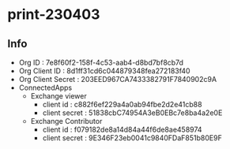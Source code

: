 # print-230403

## Info
* Org ID : 7e8f60f2-158f-4c53-aab4-d8bd7bf8cb7d
* Org Client ID : 8d1ff31cd6c044879348fea272183f40
* Org Client Secret : 203EED967CA7433382791F7840902c9A
* ConnectedApps
  * Exchange viewer
    * client id : c882f6ef229a4a0ab94fbe2d2e41cb88
    * client secret : 51838cbC74954A3eB0EBc7e8ba4a2e0E
  * Exchange Contributor
    * client id : f079182de8a14d84a44f6de8ae458974
    * client secret : 9E346F23eb0041c9840FDaF851b80E9F